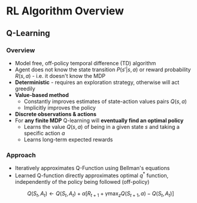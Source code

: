 # RL Algorithm Overview

## Q-Learning

### Overview
- Model free, off-policy temporal difference (TD) algorithm
- Agent does not know the state transition $P(s'|s, a)$ or reward probability $R(s,a)$ - i.e. it doesn't know the MDP
- **Deterministic** - requires an exploration strategy, otherwise will act greedily
- **Value-based method** 
    - Constantly  improves estimates of state-action values pairs $Q(s,a)$
    - Implicitly improves the policy
- **Discrete observations & actions**
- For **any finite MDP** Q-learning will **eventually find an optimal policy**
    - Learns the value $Q(s,a)$ of being in a given state $s$ and taking a specific action $a$
    - Learns long-term expected rewards

### Approach
- Iteratively approximates Q-Function using Bellman's equations
- Learned Q-function directly approximates optimal $q^*$ function, independently of the policy being followed (off-policy)

$$Q(S_t, A_t ) \leftarrow Q(S_t, A_t) + \alpha \left[ R_{t+1} + \gamma \max_z Q(S_{t+1},a) - Q(S_t, A_t) \right]$$